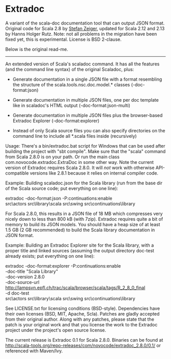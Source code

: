 # Extradoc

A variant of the scala-doc documentation tool that can output JSON format.
Original code for Scala 2.8 by [Stefan Zeiger](https://github.com/szeiger/extradoc),
updated for Scala 2.12 and 2.13 by Hanns Holger Rutz. Note: not all problems in the
migration have been fixed yet, this is experimental. License is BSD 2-clause.

Below is the original read-me.

---

An extended version of Scala's scaladoc command. It has all the features (and
the command line syntax) of the original Scaladoc, plus:

- Generate documentation in a single JSON file with a format resembling the
  structure of the scala.tools.nsc.doc.model.* classes (-doc-format:json)

- Generate documentation in multiple JSON files, one per doc template like
  in scaladoc's HTML output (-doc-format:json-multi)

- Generate documentation in multiple JSON files plus the browser-based
  Extradoc Explorer (-doc-format:explorer)

- Instead of only Scala source files you can also specify directories on the
  command line to include all *.scala files inside (recursively)

Usage: There's a bin/extradoc.bat script for Windows that can be used after
building the project with "sbt compile". Make sure that the "scala" command
from Scala 2.8.0 is on your path. Or run the main class
com.novocode.extradoc.ExtraDoc in some other way. Note the current version of
Extradoc requires Scala 2.8.0. It will *not* work with otherwise API-compatible
versions like 2.8.1 because it relies on internal compiler code.

Example: Building scaladoc.json for the Scala library (run from the base dir
of the Scala source code; put everything on one line):

  extradoc -doc-format:json -P:continuations:enable \
    src\actors src\library\scala src\swing src\continuations\library

For Scala 2.8.0, this results in a JSON file of 18 MB which compresses very
nicely down to less than 800 kB (with 7zip). Extradoc requires quite a bit of
memory to build its JSON models. You should have a heap size of at least 1.5
GB (2 GB recommended) to build the Scala library documentation in JSON format.

Example: Building an Extradoc Explorer site for the Scala library, with a
proper title and linked sources (assuming the output directory doc-test
already exists; put everything on one line):

  extradoc -doc-format:explorer -P:continuations:enable \
    -doc-title "Scala Library" \
    -doc-version 2.8.0 \
    -doc-source-url \
    http://lampsvn.epfl.ch/trac/scala/browser/scala/tags/R_2_8_0_final \
    -d doc-test \
    src\actors src\library\scala src\swing src\continuations\library

See LICENSE.txt for licensing conditions (BSD-style). Dependencies have their
own licenses (BSD, MIT, Apache, Scla). Patches are gladly accepted from their
original author. Along with any patches, please state that the patch is your
original work and that you license the work to the Extradoc project under the
project's open source license.

The current release is Extradoc 0.1 for Scala 2.8.0. Binaries can be found at
http://scala-tools.org/repo-releases/com/novocode/extradoc_2.8.0/0.1/ or
referenced with Maven/Ivy.
